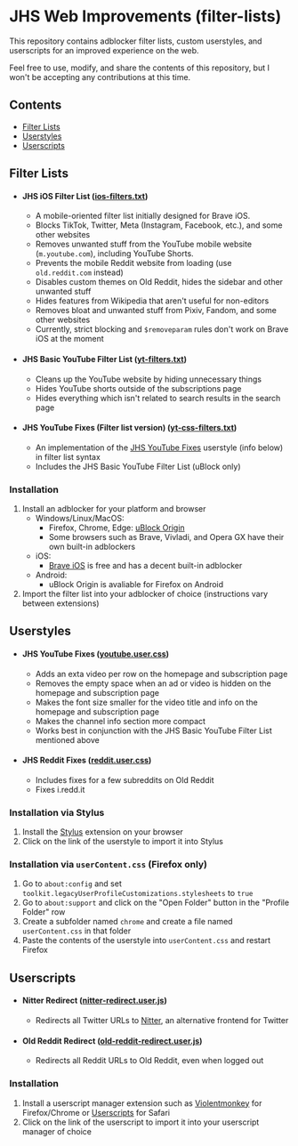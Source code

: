 # JHS Web Improvements (filter-lists)

This repository contains adblocker filter lists, custom userstyles, and userscripts for an improved experience on the web.

Feel free to use, modify, and share the contents of this repository, but I won't be accepting any contributions at this time.

## Contents
* [Filter Lists](#filter-lists)
* [Userstyles](#userstyles)
* [Userscripts](#userscripts)

## Filter Lists

* #### JHS iOS Filter List ([ios-filters.txt](https://raw.githubusercontent.com/jocoro19/filter-lists/main/filters/ios-filters.txt))
  * A mobile-oriented filter list initially designed for Brave iOS.
  * Blocks TikTok, Twitter, Meta (Instagram, Facebook, etc.), and some other websites
  * Removes unwanted stuff from the YouTube mobile website (`m.youtube.com`), including YouTube Shorts.
  * Prevents the mobile Reddit website from loading (use `old.reddit.com` instead)
  * Disables custom themes on Old Reddit, hides the sidebar and other unwanted stuff
  * Hides features from Wikipedia that aren't useful for non-editors
  * Removes bloat and unwanted stuff from Pixiv, Fandom, and some other websites
  * Currently, strict blocking and `$removeparam` rules don't work on Brave iOS at the moment

* #### JHS Basic YouTube Filter List ([yt-filters.txt](https://raw.githubusercontent.com/jocoro19/filter-lists/main/filters/yt-filters.txt))
  * Cleans up the YouTube website by hiding unnecessary things
  * Hides YouTube shorts outside of the subscriptions page
  * Hides everything which isn't related to search results in the search page
 
* #### JHS YouTube Fixes (Filter list version) ([yt-css-filters.txt](https://raw.githubusercontent.com/jocoro19/filter-lists/main/filters/yt-css-filters.txt))
  * An implementation of the [JHS YouTube Fixes](#jhs-youtube-fixes) userstyle (info below) in filter list syntax
  * Includes the JHS Basic YouTube Filter List (uBlock only)

### Installation

1. Install an adblocker for your platform and browser
    * Windows/Linux/MacOS: 
      * Firefox, Chrome, Edge: [uBlock Origin](https://github.com/gorhill/uBlock)
      * Some browsers such as Brave, Vivladi, and Opera GX have their own built-in adblockers
    * iOS:
      * [Brave iOS](https://brave.com/ios/) is free and has a decent built-in adblocker
    * Android:
      * uBlock Origin is avaliable for Firefox on Android
3. Import the filter list into your adblocker of choice (instructions vary between extensions)

## Userstyles

* #### JHS YouTube Fixes ([youtube.user.css](https://raw.githubusercontent.com/jocoro19/filter-lists/main/styles/youtube.user.css))
  * Adds an exta video per row on the homepage and subscription page
  * Removes the empty space when an ad or video is hidden on the homepage and subscription page
  * Makes the font size smaller for the video title and info on the homepage and subscription page
  * Makes the channel info section more compact
  * Works best in conjunction with the JHS Basic YouTube Filter List mentioned above
* #### JHS Reddit Fixes ([reddit.user.css](https://raw.githubusercontent.com/jocoro19/filter-lists/main/styles/reddit.user.css))
  * Includes fixes for a few subreddits on Old Reddit
  * Fixes i.redd.it


### Installation via Stylus
1. Install the [Stylus](https://github.com/openstyles/stylus) extension on your browser
2. Click on the link of the userstyle to import it into Stylus

### Installation via `userContent.css` (Firefox only)
1. Go to `about:config` and set `toolkit.legacyUserProfileCustomizations.stylesheets` to `true`
2. Go to `about:support` and click on the "Open Folder" button in the "Profile Folder" row
3. Create a subfolder named `chrome` and create a file named `userContent.css` in that folder
4. Paste the contents of the userstyle into `userContent.css` and restart Firefox

## Userscripts
* #### Nitter Redirect ([nitter-redirect.user.js](https://raw.githubusercontent.com/jocoro19/filter-lists/main/scripts/nitter-redirect.user.js))
  * Redirects all Twitter URLs to [Nitter](https://github.com/zedeus/nitter), an alternative frontend for Twitter
* #### Old Reddit Redirect ([old-reddit-redirect.user.js](https://raw.githubusercontent.com/jocoro19/filter-lists/main/scripts/old-reddit-redirect.user.js))
  * Redirects all Reddit URLs to Old Reddit, even when logged out

### Installation
1. Install a userscript manager extension such as [Violentmonkey](https://violentmonkey.github.io/) for Firefox/Chrome or [Userscripts](https://github.com/quoid/userscripts) for Safari
2. Click on the link of the userscript to import it into your userscript manager of choice

